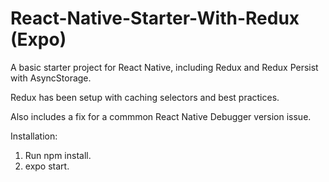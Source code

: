 # React-Native-Starter-With-Redux (Expo)


A basic starter project for React Native, including Redux and Redux Persist with AsyncStorage.

Redux has been setup with caching selectors and best practices.

Also includes a fix for a commmon React Native Debugger version issue.

Installation:
1. Run npm install.
2. expo start.


